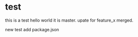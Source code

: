 # test
this is a test
hello world
it is master.
upate for feature_x
merged.

new test
add package.json
